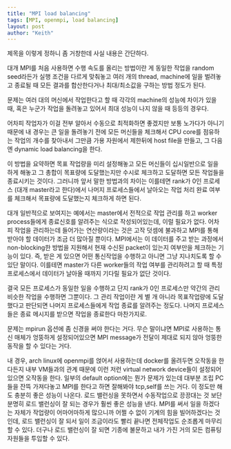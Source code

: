 ```yaml
---
title: "MPI load balancing"
tags: [MPI, openmpi, load balancing]
layout: post
author: "Keith"
---
```


제목을 이렇게 정하니 좀 거창한데 사실 내용은 간단하다.

대개 MPI를 처음 사용하면 수행 속도를 올리는 방법이란 게 동일한 작업을 random seed라든가 실행 조건을 다르게 맞춰놓고 여러 개의 thread, machine에 일을 벌려놓고 종료될 때 모든 결과를 합산한다거나 최대/최소값을 구하는 방법 정도가 된다.

문제는 여러 대의 머신에서 작업한다고 할 때 각각의 machine의 성능에 차이가 있을 때, 혹은 누군가 작업을 돌려놓고 있어서 최대 성능이 나지 않을 때 등등의 경우다.

어차피 작업자가 이걸 전부 알아서 수동으로 최적화하면 좋겠지만 보통 노가다가 아니기 때문에 내 경우는 큰 일을 돌려놓기 전에 모든 머신들을 체크해서 CPU core를 점유하는 작업의 개수를 찾아내서 그만큼 가용 자원에서 제한뒤에 host file을 만들고, 그 다음엔 dynamic load balancing을 한다.

이 방법을 요약하면 목표 작업량을 미리 설정해놓고 모든 머신들이 십시일반으로 일을 하게 해놓고 그 총합이 목표량에 도달했는지만 수시로 체크하고 도달하면 모든 작업들을 종료시키는 것이다. 그러니까 앞서 말한 방법과의 차이는 이를테면 rank가 0인 프로세스 (대개 master라고 한다)에서 나머지 프로세스들에서 날아오는 작업 처리 완료 여부를 체크해서 목표량에 도달했는지 체크하게 하면 된다. 

대개 일반적으로 보여지는 예에서는 master에서 전적으로 작업 관리를 하고 worker process들에게 종료신호를 알려주는 식으로 작성되어있는데, 이럴 필요가 없다. 어차피 작업을 관리하는데 들어가는 연산량이라는 것은 고작 덧셈에 불과하고 MPI를 통해 받아야 할 데이터가 조금 더 많아질 뿐이다. MPI에서는 이 데이터를 주고 받는 과정에서 non-blocking한 방법을 지원해서 현재 수신된 packet이 있는지 여부만을 체크하는 기능이 있다. 즉, 받은 게 있으면 어떤 통신작업을 수행하고 아니면 그냥 지나치도록 할 수 있단 말이다. 이를테면 master가 다른 worker들의 작업 여부를 관리하려고 할 때 특정 프로세스에서 데이터가 날아올 때까지 기다릴 필요가 없단 것이다.

결국 모든 프로세스가 동일한 일을 수행하고 단지 rank가 0인 프로세스만 약간의 관리 비슷한 작업을 수행하면 그뿐이다. 그 관리 작업이란 게 별 개 아니라 목표작업량에 도달했다고 판단되면 나머지 프로세스들에게 작업 종료를 알려주는 정도다. 나머지 프로세스들은 종료 메시지를 받으면 작업을 종료한다 마찬가지로.

문제는 mpirun 옵션에 좀 신경을 써야 한다는 거다. 무슨 말이냐면 MPI로 사용하는 통신 매체가 엉뚱하게 설정되어있으면 MPI message가 전달이 제대로 되지 않아 엉뚱한 동작을 할 수 있다는 거다.

내 경우, arch linux에 openmpi를 얹어서 사용하는데 docker를 올려두면 오작동을 한다든지 내부 VM들과의 관계 때문에 이런 저런 virtual network device들이 설정되어있으면 오작동을 한다. 일부의 default option에는 뭔가 문제가 있는데 대부분 조립 PC들을 잔뜩 가져다놓고 MPI를 한다고 하면 잘해봐야 tcp,self를 쓰는 거다. 이 정도만 해도 충분히 좋은 성능이 나온다. 로드 밸런싱을 못하면서 수동작업으로 끙끙대는 것 보단 분명히 로드 밸런싱이 잘 되는 경우가 훨씬 좋은 성능을 낸다. MPI를 써서 일을 하겠다는 자체가 작업량이 어마어마하게 많으니까 어쩔 수 없이 기계의 힘을 빌어하겠다는 것인데, 로드 밸런싱이 잘 되서 일이 조금이라도 빨리 끝나면 전체작업도 순조롭게 마무리할 수 있다. 더구나 로드 밸런싱이 잘 되면 기종에 불문하고 내가 가진 거의 모든 컴퓨팅 자원들을 투입할 수 있다.

